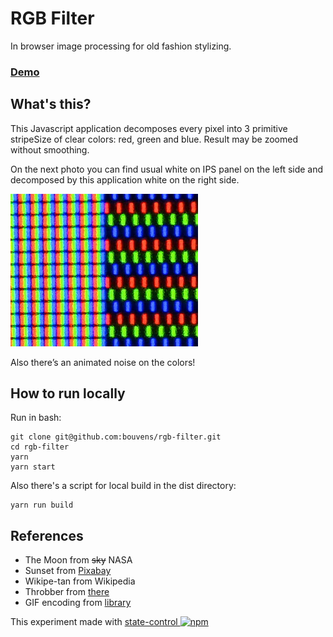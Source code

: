 # RGB Filter

In browser image processing for old fashion stylizing.

### [Demo](https://bouvens.github.io/rgb-filter/)

[npm-badge]: https://img.shields.io/npm/v/state-control.png?style=flat-square
[npm]: https://www.npmjs.org/package/state-control

## What's this?

This Javascript application decomposes every pixel into 3 primitive stripeSize of clear colors: red, green and blue. Result may be zoomed without smoothing.

On the next photo you can find usual white on IPS panel on the left side and decomposed by this application white on the right side.

![Zoomed IPS panel](https://raw.githubusercontent.com/bouvens/rgb-filter/master/images/ips.jpg)

Also there’s an animated noise on the colors!

## How to run locally

Run in bash:
```Shell
git clone git@github.com:bouvens/rgb-filter.git
cd rgb-filter
yarn
yarn start
```

Also there's a script for local build in the dist directory:
```Shell
yarn run build
```

## References

* The Moon from ~~sky~~ NASA
* Sunset from [Pixabay](https://pixabay.com/photo-1626515/)
* Wikipe-tan from Wikipedia
* Throbber from [there](https://loading.io/spinner/triangles)
* GIF encoding from [library](https://github.com/jnordberg/gif.js)

This experiment made with [state-control ![npm][npm-badge]][npm]
